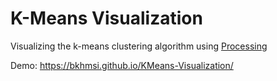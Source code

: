# K-Means Visualization

Visualizing the k-means clustering algorithm using [Processing](https://processing.org)

Demo: https://bkhmsi.github.io/KMeans-Visualization/
